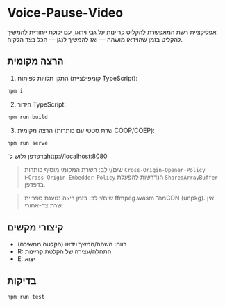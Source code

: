 # Voice‑Pause‑Video

אפליקציית רשת המאפשרת להקליט קריינות על גבי וידאו, עם יכולת ייחודית להמשיך להקליט בזמן שהוידאו מושהה — ואז להמשיך לנגן — הכל בצד הלקוח.

## הרצה מקומית
1. התקן תלויות לפיתוח (קומפילציית TypeScript):
```bash
npm i
```
2. הידור TypeScript:
```bash
npm run build
```
3. הרצה מקומית (שרת סטטי עם כותרות COOP/COEP):
```bash
npm run serve
```
בדפדפן גלוש ל־http://localhost:8080

> שים/י לב: השרת המקומי מוסיף כותרות `Cross-Origin-Opener-Policy` ו‑`Cross-Origin-Embedder-Policy` הנדרשות להפעלת `SharedArrayBuffer` בדפדפן.

> שים/י לב: בזמן ריצה נטענת ספריית ffmpeg.wasm מה־CDN (unpkg). אין שרת צד-אחורי.

## קיצורי מקשים
- רווח: השהה/המשך וידאו (הקלטה ממשיכה)
- R: התחלה/עצירה של הקלטת קריינות
- E: יצוא

## בדיקות
```bash
npm run test
```


